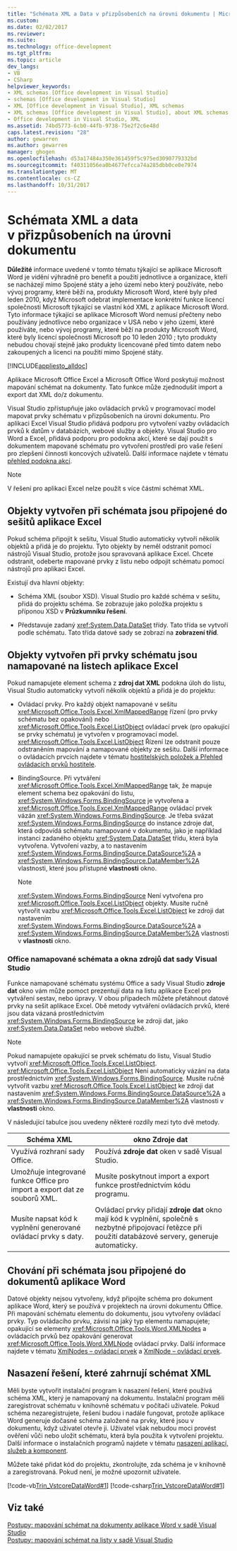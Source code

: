 ```yaml
---
title: "Schémata XML a Data v přizpůsobeních na úrovni dokumentu | Microsoft Docs"
ms.custom: 
ms.date: 02/02/2017
ms.reviewer: 
ms.suite: 
ms.technology: office-development
ms.tgt_pltfrm: 
ms.topic: article
dev_langs:
- VB
- CSharp
helpviewer_keywords:
- XML schemas [Office development in Visual Studio]
- schemas [Office development in Visual Studio]
- XML [Office development in Visual Studio], XML schemas
- XML schemas [Office development in Visual Studio], about XML schemas and data
- Office development in Visual Studio, XML
ms.assetid: 74bd5773-6cb0-44fb-9738-75e2f2c6e48d
caps.latest.revision: "28"
author: gewarren
ms.author: gewarren
manager: ghogen
ms.openlocfilehash: d53a17484a350e361459f5c975ed3090779332bd
ms.sourcegitcommit: f40311056ea0b4677efcca74a285dbb0ce0e7974
ms.translationtype: MT
ms.contentlocale: cs-CZ
ms.lasthandoff: 10/31/2017
---
```

# <a name="xml-schemas-and-data-in-document-level-customizations"></a>Schémata XML a data v přizpůsobeních na úrovni dokumentu
  **Důležité** informace uvedené v tomto tématu týkající se aplikace Microsoft Word je vidění výhradně pro benefit a použití jednotlivce a organizace, kteří se nacházejí mimo Spojené státy a jeho území nebo který používáte, nebo vývoj programy, které běží na, produkty Microsoft Word, které byly před leden 2010, když Microsoft odebrat implementace konkrétní funkce licencí společnosti Microsoft týkající se vlastní kód XML z aplikace Microsoft Word. Tyto informace týkající se aplikace Microsoft Word nemusí přečteny nebo používány jednotlivce nebo organizace v USA nebo v jeho území, které používáte, nebo vývoj programy, které běží na produkty Microsoft Word, které byly licencí společnosti Microsoft po 10 leden 2010 ; tyto produkty nebudou chovají stejně jako produkty licencované před tímto datem nebo zakoupených a licenci na použití mimo Spojené státy.  
  
 [!INCLUDE[appliesto_alldoc](../vsto/includes/appliesto-alldoc-md.md)]  
  
 Aplikace Microsoft Office Excel a Microsoft Office Word poskytují možnost mapování schémat na dokumenty. Tato funkce může zjednodušit import a export dat XML do/z dokumentu.  
  
 Visual Studio zpřístupňuje jako ovládacích prvků v programovací model mapovat prvky schématu v přizpůsobeních na úrovni dokumentu. Pro aplikaci Excel Visual Studio přidává podporu pro vytvoření vazby ovládacích prvků k datům v databázích, webové služby a objekty. Visual Studio pro Word a Excel, přidává podporu pro podokna akcí, které se dají použít s dokumentem mapované schématu pro vytvoření prostředí pro vaše řešení pro zlepšení činnosti koncových uživatelů. Další informace najdete v tématu [přehled podokna akcí](../vsto/actions-pane-overview.md).  
  
> [!NOTE]  
>  V řešení pro aplikaci Excel nelze použít s více částmi schémat XML.  
  
## <a name="objects-created-when-schemas-are-attached-to-excel-workbooks"></a>Objekty vytvořen při schémata jsou připojené do sešitů aplikace Excel  
 Pokud schéma připojit k sešitu, Visual Studio automaticky vytvoří několik objektů a přidá je do projektu. Tyto objekty by neměl odstranit pomocí nástrojů Visual Studio, protože jsou spravovaná aplikace Excel. Chcete odstranit, odeberte mapované prvky z listu nebo odpojit schématu pomocí nástrojů pro aplikaci Excel.  
  
 Existují dva hlavní objekty:  
  
-   Schéma XML (soubor XSD). Visual Studio pro každé schéma v sešitu, přidá do projektu schéma. Se zobrazuje jako položka projektu s příponou XSD v **Průzkumníku řešení**.  
  
-   Představuje zadaný <xref:System.Data.DataSet> třídy. Tato třída se vytvoří podle schématu. Tato třída datové sady se zobrazí na **zobrazení tříd**.  
  
## <a name="objects-created-when-schema-elements-are-mapped-to-excel-worksheets"></a>Objekty vytvořen při prvky schématu jsou namapované na listech aplikace Excel  
 Pokud namapujete element schema z **zdroj dat XML** podokna úloh do listu, Visual Studio automaticky vytvoří několik objektů a přidá je do projektu:  
  
-   Ovládací prvky. Pro každý objekt namapované v sešitu <xref:Microsoft.Office.Tools.Excel.XmlMappedRange> řízení (pro prvky schématu bez opakování) nebo <xref:Microsoft.Office.Tools.Excel.ListObject> ovládací prvek (pro opakující se prvky schématu) je vytvořen v programovací model. <xref:Microsoft.Office.Tools.Excel.ListObject> Řízení lze odstranit pouze odstraněním mapování a namapované objekty ze sešitu. Další informace o ovládacích prvcích najdete v tématu [hostitelských položek a Přehled ovládacích prvků hostitele](../vsto/host-items-and-host-controls-overview.md).  
  
-   BindingSource. Při vytváření <xref:Microsoft.Office.Tools.Excel.XmlMappedRange> tak, že mapuje element schema bez opakování do listu, <xref:System.Windows.Forms.BindingSource> je vytvořena a <xref:Microsoft.Office.Tools.Excel.XmlMappedRange> ovládací prvek vázán <xref:System.Windows.Forms.BindingSource>. Je třeba svázat <xref:System.Windows.Forms.BindingSource> do instance zdroje dat, která odpovídá schématu namapované v dokumentu, jako je například instanci zadaného objektu <xref:System.Data.DataSet> třídu, která byla vytvořena. Vytvoření vazby, a to nastavením <xref:System.Windows.Forms.BindingSource.DataSource%2A> a <xref:System.Windows.Forms.BindingSource.DataMember%2A> vlastnosti, které jsou přístupné **vlastnosti** okno.  
  
    > [!NOTE]  
    >  <xref:System.Windows.Forms.BindingSource> Není vytvořena pro <xref:Microsoft.Office.Tools.Excel.ListObject> objekty. Musíte ručně vytvořit vazbu <xref:Microsoft.Office.Tools.Excel.ListObject> ke zdroji dat nastavením <xref:System.Windows.Forms.BindingSource.DataSource%2A> a <xref:System.Windows.Forms.BindingSource.DataMember%2A> vlastnosti v **vlastnosti** okno.  
  
### <a name="office-mapped-schemas-and-the-visual-studio-data-sources-window"></a>Office namapované schémata a okna zdrojů dat sady Visual Studio  
 Funkce namapované schématu systému Office a sady Visual Studio **zdroje dat** okno vám může pomoct prezentují data na listu aplikace Excel pro vytváření sestav, nebo úpravy. V obou případech můžete přetáhnout datové prvky na sešit aplikace Excel. Obě metody vytváření ovládacích prvků, které jsou data vázaná prostřednictvím <xref:System.Windows.Forms.BindingSource> ke zdroji dat, jako <xref:System.Data.DataSet> nebo webové službě.  
  
> [!NOTE]  
>  Pokud namapujete opakující se prvek schématu do listu, Visual Studio vytvoří <xref:Microsoft.Office.Tools.Excel.ListObject>. <xref:Microsoft.Office.Tools.Excel.ListObject> Není automaticky vázání na data prostřednictvím <xref:System.Windows.Forms.BindingSource>. Musíte ručně vytvořit vazbu <xref:Microsoft.Office.Tools.Excel.ListObject> ke zdroji dat nastavením <xref:System.Windows.Forms.BindingSource.DataSource%2A> a <xref:System.Windows.Forms.BindingSource.DataMember%2A> vlastnosti v **vlastnosti** okno.  
  
 V následující tabulce jsou uvedeny některé rozdíly mezi tyto dvě metody.  
  
|Schéma XML|okno Zdroje dat|  
|----------------|-------------------------|  
|Využívá rozhraní sady Office.|Používá **zdroje dat** oken v sadě Visual Studio.|  
|Umožňuje integrované funkce Office pro import a export dat ze souborů XML.|Musíte poskytnout import a export funkce prostřednictvím kódu programu.|  
|Musíte napsat kód k vyplnění generované ovládací prvky s daty.|Ovládací prvky přidají **zdroje dat** okno mají kód k vyplnění, společně s nezbytné připojovací řetězce při použití databázové servery, generuje automaticky.|  
  
## <a name="behavior-when-schemas-are-attached-to-word-documents"></a>Chování při schémata jsou připojené do dokumentů aplikace Word  
 Datové objekty nejsou vytvořeny, když připojíte schéma pro dokument aplikace Word, který se používá v projektech na úrovni dokumentu Office. Při mapování schématu elementu do dokumentu, jsou vytvořeny ovládací prvky. Typ ovládacího prvku, závisí na jaký typ elementu namapujete; opakující se elementy <xref:Microsoft.Office.Tools.Word.XMLNodes> a ovládacích prvků bez opakování generovat <xref:Microsoft.Office.Tools.Word.XMLNode> ovládací prvky. Další informace najdete v tématu [XmlNodes – ovládací prvek](../vsto/xmlnodes-control.md) a [XmlNode – ovládací prvek](../vsto/xmlnode-control.md).  
  
## <a name="deployment-of-solutions-that-include-xml-schemas"></a>Nasazení řešení, které zahrnují schémat XML  
 Měli byste vytvořit instalační program k nasazení řešení, které používá schéma XML, který je namapovaný na dokumentu. Instalační program měli zaregistrovat schématu v knihovně schématu v počítači uživatele. Pokud schéma nezaregistrujete, řešení budou i nadále fungovat, protože aplikace Word generuje dočasné schéma založené na prvky, které jsou v dokumentu, když uživatel otevře ji. Uživatel však nebudou moci provést ověření vůči nebo uložit schématu, která byla použita k vytvoření projektu. Další informace o instalačních programů najdete v tématu [nasazení aplikací, služeb a komponent](/visualstudio/deployment/deploying-applications-services-and-components).  
  
 Můžete také přidat kód do projektu, zkontrolujte, zda schéma je v knihovně a zaregistrovaná. Pokud není, je možné upozornit uživatele.  
  
 [!code-vb[Trin_VstcoreDataWord#1](../vsto/codesnippet/VisualBasic/Trin_VstcoreDataWordVB/ThisDocument.vb#1)]
 [!code-csharp[Trin_VstcoreDataWord#1](../vsto/codesnippet/CSharp/Trin_VstcoreDataWordCS/ThisDocument.cs#1)]  
  
## <a name="see-also"></a>Viz také  
 [Postupy: mapování schémat na dokumenty aplikace Word v sadě Visual Studio](../vsto/how-to-map-schemas-to-word-documents-inside-visual-studio.md)   
 [Postupy: mapování schémat na listy v sadě Visual Studio](../vsto/how-to-map-schemas-to-worksheets-inside-visual-studio.md)  
  
  